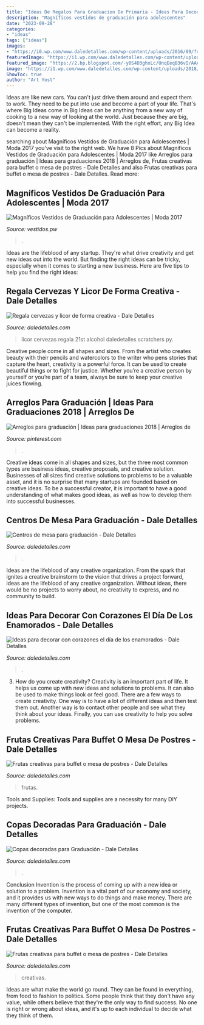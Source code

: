 ```yaml
---
title: "Ideas De Regalos Para Graduacion De Primaria - Ideas Para Decorar Con Corazones El Día De Los Enamorados"
description: "Magníficos vestidos de graduación para adolescentes"
date: "2023-09-28"
categories:
- "ideas"
tags: ["ideas"]
images:
- "https://i0.wp.com/www.daledetalles.com/wp-content/uploads/2016/09/fruta-creativa12.jpg"
featuredImage: "https://i1.wp.com/www.daledetalles.com/wp-content/uploads/2016/09/fruta-creativa13.jpg?resize=600%2C450"
featured_image: "https://2.bp.blogspot.com/-y0S4D3ghxLc/UnqEeqB36vI/AAAAAAABI7U/4YZ0Hu6e8Jw/s1600/Vestidos+de+Graduación+para+Adolescentes+(30).jpg"
image: "https://i1.wp.com/www.daledetalles.com/wp-content/uploads/2018/01/decoracion-con-corazones.jpg?resize=500%2C749"
ShowToc: true
author: "Art Yost"
---
```



Ideas are like new cars. You can't just drive them around and expect them to work. They need to be put into use and become a part of your life. That's where Big Ideas come in.Big Ideas can be anything from a new way of cooking to a new way of looking at the world. Just because they are big, doesn't mean they can't be implemented. With the right effort, any Big Idea can become a reality.

	

		
searching about Magníficos Vestidos de Graduación para Adolescentes | Moda 2017 you've visit to the right web. We have 8 Pics about Magníficos Vestidos de Graduación para Adolescentes | Moda 2017 like Arreglos para graduación | Ideas para graduaciones 2018 | Arreglos de, Frutas creativas para buffet o mesa de postres - Dale Detalles and also Frutas creativas para buffet o mesa de postres - Dale Detalles. Read more:
		
    
## Magníficos Vestidos De Graduación Para Adolescentes | Moda 2017

<img loading=lazy src="https://2.bp.blogspot.com/-y0S4D3ghxLc/UnqEeqB36vI/AAAAAAABI7U/4YZ0Hu6e8Jw/s1600/Vestidos+de+Graduación+para+Adolescentes+(30).jpg" onerror="this.onerror=null;this.src='https://tse2.mm.bing.net/th?id=OIP.iqiodD_kRNApUah-b-_l_QHaMV&amp;pid=15.1';" alt="Magníficos Vestidos de Graduación para Adolescentes | Moda 2017">

_Source: vestidos.pw_

>. 

	

Ideas are the lifeblood of any startup. They're what drive creativity and get new ideas out into the world. But finding the right ideas can be tricky, especially when it comes to starting a new business. Here are five tips to help you find the right ideas: 

    
## Regala Cervezas Y Licor De Forma Creativa - Dale Detalles

<img loading=lazy src="https://i1.wp.com/www.daledetalles.com/wp-content/uploads/2017/05/regala-cervezas-y-licor-de-forma-creativa3.jpg" onerror="this.onerror=null;this.src='https://tse4.mm.bing.net/th?id=OIP.b2Iw8NBu5ekjDIFY9oqZ9wHaJ5&amp;pid=15.1';" alt="Regala cervezas y licor de forma creativa - Dale Detalles">

_Source: daledetalles.com_

>licor cervezas regala 21st alcohol daledetalles scratchers py. 

	

Creative people come in all shapes and sizes. From the artist who creates beauty with their pencils and watercolors to the writer who pens stories that capture the heart, creativity is a powerful force. It can be used to create beautiful things or to fight for justice. Whether you’re a creative person by yourself or you’re part of a team, always be sure to keep your creative juices flowing.

    
## Arreglos Para Graduación | Ideas Para Graduaciones 2018 | Arreglos De

<img loading=lazy src="https://i.pinimg.com/736x/10/b3/98/10b398f9e804d8faac1525c2794b2fc2.jpg" onerror="this.onerror=null;this.src='https://tse2.mm.bing.net/th?id=OIP.yPAlqu31EMlOXFjsmPz_9AHaKk&amp;pid=15.1';" alt="Arreglos para graduación | Ideas para graduaciones 2018 | Arreglos de">

_Source: pinterest.com_

>. 

	

Creative ideas come in all shapes and sizes, but the three most common types are business ideas, creative proposals, and creative solution. Businesses of all sizes find creative solutions to problems to be a valuable asset, and it is no surprise that many startups are founded based on creative ideas. To be a successful creator, it is important to have a good understanding of what makes good ideas, as well as how to develop them into successful businesses.

    
## Centros De Mesa Para Graduación - Dale Detalles

<img loading=lazy src="https://i1.wp.com/www.daledetalles.com/wp-content/uploads/2017/06/graduacion-centros-de-mesa13.jpg?resize=453%2C604" onerror="this.onerror=null;this.src='https://tse1.mm.bing.net/th?id=OIP.LkSo8pnWBvwPiOkTk9b39gAAAA&amp;pid=15.1';" alt="Centros de mesa para graduación - Dale Detalles">

_Source: daledetalles.com_

>. 

	

Ideas are the lifeblood of any creative organization. From the spark that ignites a creative brainstorm to the vision that drives a project forward, ideas are the lifeblood of any creative organization. Without ideas, there would be no projects to worry about, no creativity to express, and no community to build.

    
## Ideas Para Decorar Con Corazones El Día De Los Enamorados - Dale Detalles

<img loading=lazy src="https://i1.wp.com/www.daledetalles.com/wp-content/uploads/2018/01/decoracion-con-corazones.jpg?resize=500%2C749" onerror="this.onerror=null;this.src='https://tse2.mm.bing.net/th?id=OIP.0dd1SyxP9yv9-3Lje0TEPAHaLG&amp;pid=15.1';" alt="Ideas para decorar con corazones el día de los enamorados - Dale Detalles">

_Source: daledetalles.com_

>. 

	

3. How do you create creativity?
Creativity is an important part of life. It helps us come up with new ideas and solutions to problems. It can also be used to make things look or feel good. There are a few ways to create creativity. One way is to have a lot of different ideas and then test them out. Another way is to contact other people and see what they think about your ideas. Finally, you can use creativity to help you solve problems.

    
## Frutas Creativas Para Buffet O Mesa De Postres - Dale Detalles

<img loading=lazy src="https://i1.wp.com/www.daledetalles.com/wp-content/uploads/2016/09/fruta-creativa13.jpg?resize=600%2C450" onerror="this.onerror=null;this.src='https://tse1.mm.bing.net/th?id=OIP.0rXLod4VQYuXeibOrClsVgHaFj&amp;pid=15.1';" alt="Frutas creativas para buffet o mesa de postres - Dale Detalles">

_Source: daledetalles.com_

>frutas. 

	

Tools and Supplies:
Tools and supplies are a necessity for many DIY projects.

    
## Copas Decoradas Para Graduación - Dale Detalles

<img loading=lazy src="https://i1.wp.com/www.daledetalles.com/wp-content/uploads/2016/04/copa-para-graduacion.jpg" onerror="this.onerror=null;this.src='https://tse2.mm.bing.net/th?id=OIP.CZR3Y778h1apvrGlqONE-gHaLH&amp;pid=15.1';" alt="Copas decoradas para Graduación - Dale Detalles">

_Source: daledetalles.com_

>. 

	

Conclusion
Invention is the process of coming up with a new idea or solution to a problem. Invention is a vital part of our economy and society, and it provides us with new ways to do things and make money. There are many different types of invention, but one of the most common is the invention of the computer.

    
## Frutas Creativas Para Buffet O Mesa De Postres - Dale Detalles

<img loading=lazy src="https://i0.wp.com/www.daledetalles.com/wp-content/uploads/2016/09/fruta-creativa12.jpg" onerror="this.onerror=null;this.src='https://tse3.mm.bing.net/th?id=OIP.yLJBQQfOCEMpjYLFiEthLwHaFj&amp;pid=15.1';" alt="Frutas creativas para buffet o mesa de postres - Dale Detalles">

_Source: daledetalles.com_

>creativas. 

	

Ideas are what make the world go round. They can be found in everything, from food to fashion to politics. Some people think that they don't have any value, while others believe that they're the only way to find success. No one is right or wrong about ideas, and it's up to each individual to decide what they think of them.

